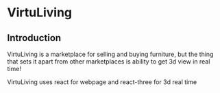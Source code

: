 # VirtuLiving
## Introduction
VirtuLiving is a marketplace for selling and buying furniture, but the thing that sets it apart from other marketplaces is ability to get 3d view in real time!

VirtuLiving uses react for webpage and react-three for 3d real time 
